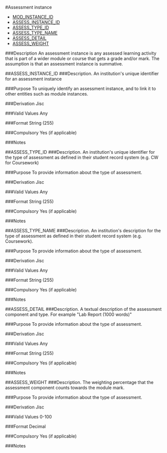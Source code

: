 #Assessment instance
* [MOD_INSTANCE_ID](module_instance.md#mod_instance_id)
* [ASSESS_INSTANCE_ID](#assess_instance_id)
* [ASSESS_TYPE_ID](#assess_type_id)
* [ASSESS_TYPE_NAME](#assess_type_name)
* [ASSESS_DETAIL](#assess_detail)
* [ASSESS_WEIGHT](#assess_weight)

###Description
An assessment instance is any assessed learning activity that is part of a wider module or course that gets a grade and/or mark. The assumption is that an assessment instance is summative.

##ASSESS_INSTANCE_ID
###Description.
An institution's unique identifier for an assessment instance

###Purpose
To uniquely identify an assessment instance, and to link it to other entities such as module instances.

###Derivation
Jisc

###Valid Values
Any

###Format
String (255)

###Compulsory
Yes (if applicable)

###Notes


##ASSESS_TYPE_ID
###Description.
An institution's unique identifier for the type of assessment as defined in their student record system (e.g. CW for Coursework)

###Purpose
To provide information about the type of assessment.

###Derivation
Jisc

###Valid Values
Any

###Format
String (255)

###Compulsory
Yes (if applicable)

###Notes


##ASSESS_TYPE_NAME
###Description.
An institution's description for the type of assessment as defined in their student record system (e.g. Coursework).

###Purpose
To provide information about the type of assessment.

###Derivation
Jisc

###Valid Values
Any

###Format
String (255)

###Compulsory
Yes (if applicable)

###Notes


##ASSESS_DETAIL
###Description.
A textual description of the assessment component and type. For example "Lab Report (1000 words)"

###Purpose
To provide information about the type of assessment.

###Derivation
Jisc

###Valid Values
Any

###Format
String (255)

###Compulsory
Yes (if applicable)

###Notes

##ASSESS_WEIGHT
###Description.
The weighting percentage that the assessment component counts towards the module mark.

###Purpose
To provide information about the type of assessment.

###Derivation
Jisc

###Valid Values
0-100

###Format
Decimal

###Compulsory
Yes (if applicable)

###Notes
